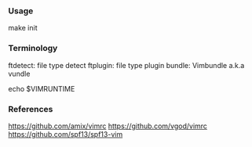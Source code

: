 ### Usage

make init

### Terminology

ftdetect: file type detect
ftplugin: file type plugin
bundle: Vimbundle a.k.a vundle

echo $VIMRUNTIME

### References

https://github.com/amix/vimrc
https://github.com/vgod/vimrc
https://github.com/spf13/spf13-vim
